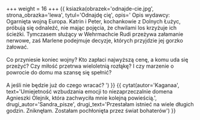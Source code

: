 +++
weight = 16
+++
{{ ksiazka(obrazek='odnajde-cie.jpg', strona_obrazka='lewa', tytul='Odnajdę cię', opis='
Opis wydawcy:<br/>
Ogarnięta wojną Europa. Katrin i Peter, kochankowie z Dolnych Łużyc, próbują się odnaleźć, nie mając pojęcia, że chwilami los krzyżuje ich ścieżki. Tymczasem służący w Wehrmachcie Rudi przeżywa załamanie nerwowe, zaś Marlene podejmuje decyzje, których przyjdzie jej gorzko żałować.
<br/> <br/>
Co przyniesie koniec wojny? Kto zapłaci najwyższą cenę, a komu uda się przeżyć? Czy miłość przetrwa wieloletnią rozłąkę? I czy marzenie o powrocie do domu ma szansę się spełnić?
<br/><br/>
A jeśli nie będzie już do czego wracać?
') }}
{{ cytat(autor='Kaganaa', text='Umiejetność wzbudzania emocji to niezaprzeczalnie domena Agnieszki Olejnik, która zachwyciła mnie kolejną powieścią.', drugi_autor='Sandra_pisze', drugi_text='Przestałam istnieć na wiele długich godzin. Zniknęłam. Zostałam pochłonięta przez świat bohaterów') }}
